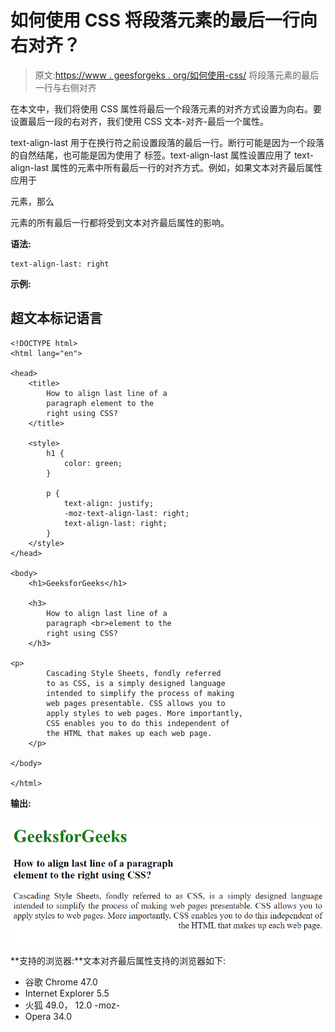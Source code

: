 # 如何使用 CSS 将段落元素的最后一行向右对齐？

> 原文:[https://www . geesforgeks . org/如何使用-css/](https://www.geeksforgeeks.org/how-to-align-the-last-line-of-a-paragraph-element-to-the-right-using-css/) 将段落元素的最后一行与右侧对齐

在本文中，我们将使用 CSS 属性将最后一个段落元素的对齐方式设置为向右。要设置最后一段的右对齐，我们使用 CSS 文本-对齐-最后一个属性。

text-align-last 用于在换行符之前设置段落的最后一行。断行可能是因为一个段落的自然结尾，也可能是因为使用了
标签。text-align-last 属性设置应用了 text-align-last 属性的元素中所有最后一行的对齐方式。例如，如果文本对齐最后属性应用于

元素，那么

元素的所有最后一行都将受到文本对齐最后属性的影响。

**语法:**

```
text-align-last: right
```

**示例:**

## 超文本标记语言

```
<!DOCTYPE html>
<html lang="en">

<head>
    <title>
        How to align last line of a
        paragraph element to the
        right using CSS?
    </title>

    <style>
        h1 {
            color: green;
        }

        p {
            text-align: justify;
            -moz-text-align-last: right;
            text-align-last: right;
        }
    </style>
</head>

<body>
    <h1>GeeksforGeeks</h1>

    <h3>
        How to align last line of a
        paragraph <br>element to the
        right using CSS?
    </h3>

<p>
        Cascading Style Sheets, fondly referred
        to as CSS, is a simply designed language
        intended to simplify the process of making
        web pages presentable. CSS allows you to
        apply styles to web pages. More importantly,
        CSS enables you to do this independent of
        the HTML that makes up each web page.
    </p>

</body>

</html>
```

**输出:**

![](img/1c98b19be16fd386d73fd1e20d70b716.png)

**支持的浏览器:**文本对齐最后属性支持的浏览器如下:

*   谷歌 Chrome 47.0
*   Internet Explorer 5.5
*   火狐 49.0， 12.0 -moz-
*   Opera 34.0